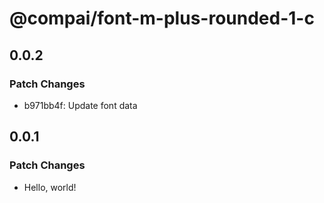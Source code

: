 # @compai/font-m-plus-rounded-1-c

## 0.0.2

### Patch Changes

- b971bb4f: Update font data

## 0.0.1

### Patch Changes

- Hello, world!
